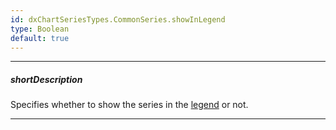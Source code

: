 ```yaml
---
id: dxChartSeriesTypes.CommonSeries.showInLegend
type: Boolean
default: true
---
```

---
##### shortDescription
Specifies whether to show the series in the [legend](/concepts/05%20Widgets/Chart/35%20Legend/00%20Overview.md '/Documentation/Guide/UI_Components/Chart/Legend/Overview/') or not.

---
